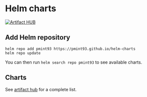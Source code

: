 # Helm charts

[![Artifact HUB](https://img.shields.io/endpoint?url=https://artifacthub.io/badge/repository/pmint93)](https://artifacthub.io/packages/search?repo=pmint93)

## Add Helm repository

```
helm repo add pmint93 https://pmint93.github.io/helm-charts
helm repo update
```

You can then run `helm search repo pmint93` to see available charts.

## Charts

See [artifact hub](https://artifacthub.io/packages/search?repo=pmint93) for a complete list.
